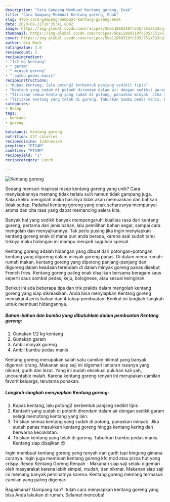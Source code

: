 ```yaml
---
description: "Cara Gampang Membuat Kentang goreng, Enak"
title: "Cara Gampang Membuat Kentang goreng, Enak"
slug: 4765-cara-gampang-membuat-kentang-goreng-enak
date: 2020-08-22T16:35:41.880Z
image: https://img-global.cpcdn.com/recipes/5be11860319fc535/751x532cq70/kentang-goreng-foto-resep-utama.jpg
thumbnail: https://img-global.cpcdn.com/recipes/5be11860319fc535/751x532cq70/kentang-goreng-foto-resep-utama.jpg
cover: https://img-global.cpcdn.com/recipes/5be11860319fc535/751x532cq70/kentang-goreng-foto-resep-utama.jpg
author: Ora Mack
ratingvalue: 3.8
reviewcount: 3
recipeingredient:
- "1/2 kg kentang"
- " garam"
- " minyak goreng"
- " bumbu pedas manis"
recipeinstructions:
- "Kupas kentang, lalu potong2 berbentuk panjang sedikit tipis"
- "Kentanh yang sudah di potonh direndam dalam air dengan sedikit garam selagi memotong kentang yang lain."
- "Tiriskan semua kentang yang sudah di potong, panaskan minyak. Jika sudah panas masukkan kentang goreng hingga kentang kering dan berwarna kecoklatan."
- "Tiriskan kentang yang telah di goreng. Taburkan bumbu pedas manis. Kentang siap disajikan 😊"
categories:
- Resep
tags:
- kentang
- goreng

katakunci: kentang goreng 
nutrition: 237 calories
recipecuisine: Indonesian
preptime: "PT24M"
cooktime: "PT59M"
recipeyield: "1"
recipecategory: Lunch

---
```



![Kentang goreng](https://img-global.cpcdn.com/recipes/5be11860319fc535/751x532cq70/kentang-goreng-foto-resep-utama.jpg)

Sedang mencari inspirasi resep kentang goreng yang unik? Cara menyiapkannya memang tidak terlalu sulit namun tidak gampang juga. Kalau keliru mengolah maka hasilnya tidak akan memuaskan dan bahkan tidak sedap. Padahal kentang goreng yang enak seharusnya mempunyai aroma dan cita rasa yang dapat memancing selera kita.

Banyak hal yang sedikit banyak mempengaruhi kualitas rasa dari kentang goreng, pertama dari jenis bahan, lalu pemilihan bahan segar, sampai cara mengolah dan menyajikannya. Tak perlu pusing jika ingin menyiapkan kentang goreng enak di mana pun anda berada, karena asal sudah tahu triknya maka hidangan ini mampu menjadi suguhan spesial.

Kentang goreng adalah hidangan yang dibuat dari potongan-potongan kentang yang digoreng dalam minyak goreng panas. Di dalam menu rumah-rumah makan, kentang goreng yang dipotong panjang-panjang dan digoreng dalam keadaan terendam di dalam minyak goreng panas disebut French fries. Kentang goreng paling enak disajikan bersama beragam saus seperti saus sambal pedas, keju, bolognese, atau sesuai keinginan.


Berikut ini ada beberapa tips dan trik praktis dalam mengolah kentang goreng yang siap dikreasikan. Anda bisa menyiapkan Kentang goreng memakai 4 jenis bahan dan 4 tahap pembuatan. Berikut ini langkah-langkah untuk membuat hidangannya.

<!--inarticleads1-->

##### Bahan-bahan dan bumbu yang dibutuhkan dalam pembuatan Kentang goreng:

1. Gunakan 1/2 kg kentang
1. Gunakan  garam
1. Ambil  minyak goreng
1. Ambil  bumbu pedas manis


Kentang goreng merupakan salah satu camilan nikmat yang banyak digemari orang. Makanan siap saji ini digemari lantaran rasanya yang nikmat, gurih dan lezat. Yang ini sudah eksekusi puluhan kali yah, uncountable malah. Karena kentang goreng renyah ini merupakan camilan favorit keluarga, terutama ponakan. 

<!--inarticleads2-->

##### Langkah-langkah menyiapkan Kentang goreng:

1. Kupas kentang, lalu potong2 berbentuk panjang sedikit tipis
1. Kentanh yang sudah di potonh direndam dalam air dengan sedikit garam selagi memotong kentang yang lain.
1. Tiriskan semua kentang yang sudah di potong, panaskan minyak. Jika sudah panas masukkan kentang goreng hingga kentang kering dan berwarna kecoklatan.
1. Tiriskan kentang yang telah di goreng. Taburkan bumbu pedas manis. Kentang siap disajikan 😊


Ingin membuat kentang goreng yang renyah dan gurih tapi bingung gimana caranya. Ingin juga membuat kentang goreng kfc mcd atau pizza hut yang crispy. Resep Kentang Goreng Renyah - Makanan siap saji selalu digemari oleh masyarakat karena lebih simpel, mudah, dan nikmat. Makanan siap saji ini memang banyak peminatnya karena. Kentang goreng memang termasuk camilan yang paling digemari. 

Bagaimana? Gampang kan? Itulah cara menyiapkan kentang goreng yang bisa Anda lakukan di rumah. Selamat mencoba!
